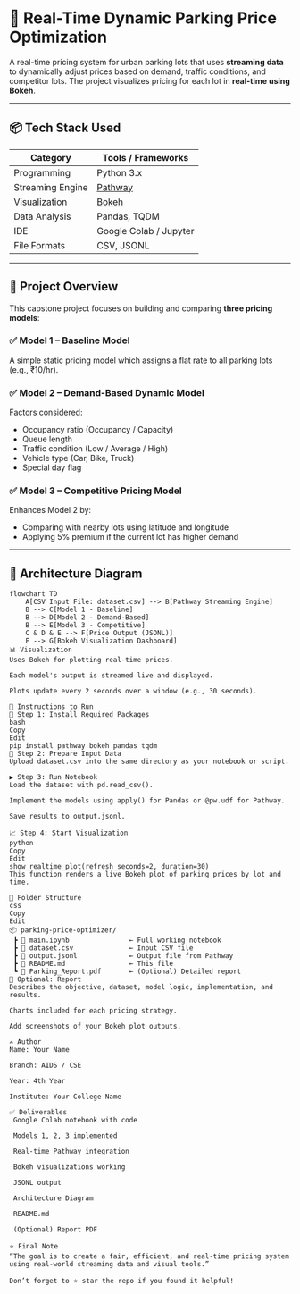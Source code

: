 # 🚗 Real-Time Dynamic Parking Price Optimization

A real-time pricing system for urban parking lots that uses **streaming data** to dynamically adjust prices based on demand, traffic conditions, and competitor lots. The project visualizes pricing for each lot in **real-time using Bokeh**.

---

## 📦 Tech Stack Used

| Category         | Tools / Frameworks            |
|------------------|-------------------------------|
| Programming      | Python 3.x                    |
| Streaming Engine | [Pathway](https://pathway.com) |
| Visualization    | [Bokeh](https://bokeh.org)     |
| Data Analysis    | Pandas, TQDM                  |
| IDE              | Google Colab / Jupyter        |
| File Formats     | CSV, JSONL                    |

---

## 🧠 Project Overview

This capstone project focuses on building and comparing **three pricing models**:

### ✅ Model 1 – Baseline Model
A simple static pricing model which assigns a flat rate to all parking lots (e.g., ₹10/hr).

### ✅ Model 2 – Demand-Based Dynamic Model
Factors considered:
- Occupancy ratio (Occupancy / Capacity)
- Queue length
- Traffic condition (Low / Average / High)
- Vehicle type (Car, Bike, Truck)
- Special day flag

### ✅ Model 3 – Competitive Pricing Model
Enhances Model 2 by:
- Comparing with nearby lots using latitude and longitude
- Applying 5% premium if the current lot has higher demand

---

## 🧭 Architecture Diagram

```mermaid
flowchart TD
    A[CSV Input File: dataset.csv] --> B[Pathway Streaming Engine]
    B --> C[Model 1 - Baseline]
    B --> D[Model 2 - Demand-Based]
    B --> E[Model 3 - Competitive]
    C & D & E --> F[Price Output (JSONL)]
    F --> G[Bokeh Visualization Dashboard]
📊 Visualization
Uses Bokeh for plotting real-time prices.

Each model's output is streamed live and displayed.

Plots update every 2 seconds over a window (e.g., 30 seconds).

📝 Instructions to Run
🧩 Step 1: Install Required Packages
bash
Copy
Edit
pip install pathway bokeh pandas tqdm
📂 Step 2: Prepare Input Data
Upload dataset.csv into the same directory as your notebook or script.

▶️ Step 3: Run Notebook
Load the dataset with pd.read_csv().

Implement the models using apply() for Pandas or @pw.udf for Pathway.

Save results to output.jsonl.

📈 Step 4: Start Visualization
python
Copy
Edit
show_realtime_plot(refresh_seconds=2, duration=30)
This function renders a live Bokeh plot of parking prices by lot and time.

🧾 Folder Structure
css
Copy
Edit
📦 parking-price-optimizer/
 ┣ 📄 main.ipynb               ← Full working notebook
 ┣ 📄 dataset.csv              ← Input CSV file
 ┣ 📄 output.jsonl             ← Output file from Pathway
 ┣ 📄 README.md                ← This file
 ┗ 📄 Parking_Report.pdf       ← (Optional) Detailed report
📗 Optional: Report
Describes the objective, dataset, model logic, implementation, and results.

Charts included for each pricing strategy.

Add screenshots of your Bokeh plot outputs.

✍️ Author
Name: Your Name

Branch: AIDS / CSE

Year: 4th Year

Institute: Your College Name

✅ Deliverables
 Google Colab notebook with code

 Models 1, 2, 3 implemented

 Real-time Pathway integration

 Bokeh visualizations working

 JSONL output

 Architecture Diagram

 README.md

 (Optional) Report PDF

⭐ Final Note
“The goal is to create a fair, efficient, and real-time pricing system using real-world streaming data and visual tools.”

Don’t forget to ⭐ star the repo if you found it helpful!
